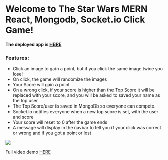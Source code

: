 <h1>Welcome to The Star Wars MERN React, Mongodb, Socket.io Click Game!</h1>
<h4>The deployed app is <a href="https://mern-socket-click.herokuapp.com/">HERE</a>
<h3>Features:</h3>
<ul>
  <li>Click an image to gain a point, but if you click the same image twice you lose!</li>
  <li>On click, the game will randomize the images</li>
  <li>Your Score will gain a point</li>
  <li>On a wrong click, if your score is higher than the Top Score it will be replaced with your score, and you will be asked to saved your name as the top user</li>
  <li>The Top Score/user is saved in MongoDb so everyone can compete.</li>
  <li>Socket.io notifies everyone when a new top score is set, with the user and score</li>
  <li>Your score will reset to 0 after the game ends</li>
  <li>A message will display in the navbar to tell you if your click was correct or wrong and if you got a point or lost</li>
    </ul>
<img src ="https://media.giphy.com/media/l3diRp2Qpt3ul2cRW/giphy.gif"/>
<p>Full video demo <a href="https://youtu.be/0aSNQtfP7hQ">HERE</a>
